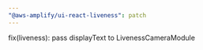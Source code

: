 ```yaml
---
"@aws-amplify/ui-react-liveness": patch
---
```


fix(liveness): pass displayText to LivenessCameraModule
